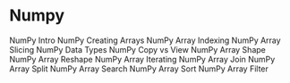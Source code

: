 # Numpy

NumPy Intro
NumPy Creating Arrays
NumPy Array Indexing
NumPy Array Slicing
NumPy Data Types
NumPy Copy vs View
NumPy Array Shape
NumPy Array Reshape
NumPy Array Iterating
NumPy Array Join
NumPy Array Split
NumPy Array Search
NumPy Array Sort
NumPy Array Filter

